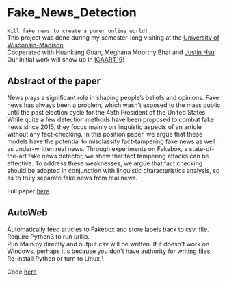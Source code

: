 # Fake_News_Detection
`Kill fake news to create a purer online world!`\
This project was done during my semester-long visiting at the [University of Wisconsin-Madison](https://www.wisc.edu/).\
Cooperated with Huankang Guan, Meghana Moorthy Bhat and [Justin Hsu](https://justinh.su/).\
Our initial work will show up in [ICAART19](http://www.icaart.org/Home.aspx)!

## Abstract of the paper
News plays a significant role in shaping people’s beliefs and opinions. Fake news has always been a problem,
which wasn’t exposed to the mass public until the past election cycle for the 45th President of the United
States. While quite a few detection methods have been proposed to combat fake news since 2015, they focus
mainly on linguistic aspects of an article without any fact-checking. In this position paper, we argue that these
models have the potential to misclassify fact-tampering fake news as well as under-written real news. Through
experiments on Fakebox, a state-of-the-art fake news detector, we show that fact tampering attacks can be
effective. To address these weaknesses, we argue that fact checking should be adopted in conjunction with
linguistic characteristics analysis, so as to truly separate fake news from real news.

Full paper [here](https://github.com/kyriezoe/FakeNewsDetection/blob/master/ICAART.pdf)

## AutoWeb
Automatically feed articles to Fakebox and store labels back to csv. file.\
Require Python3 to run urllib.\
Run Main.py directly and output.csv will be written. If it doesn't work on Windows, perhaps it's because you don't have authority for writing files. Re-install Python or turn to Linux.\

Code [here](https://www.overleaf.com/read/rnyxzdnqbmdg)
